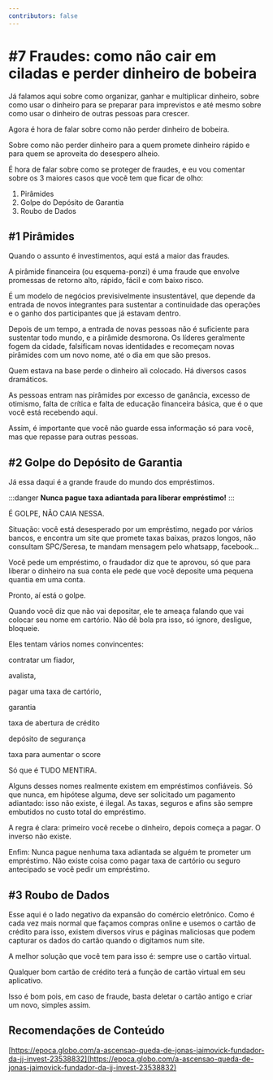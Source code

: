 ```yaml
---
contributors: false
---
```


# #7 Fraudes: como não cair em ciladas e perder dinheiro de bobeira

Já falamos aqui sobre como organizar, ganhar e multiplicar dinheiro, sobre como usar o dinheiro para se preparar para imprevistos e até mesmo sobre como usar o dinheiro de outras pessoas para crescer.

Agora é hora de falar sobre como não perder dinheiro de bobeira.

Sobre como não perder dinheiro para a quem promete dinheiro rápido e para quem se aproveita do desespero alheio.

É hora de falar sobre como se proteger de fraudes, e eu vou comentar sobre os 3 maiores casos que você tem que ficar de olho:

1. Pirâmides
2. Golpe do Depósito de Garantia
3. Roubo de Dados

## #1 Pirâmides

Quando o assunto é investimentos, aqui está a maior das fraudes.

A pirâmide financeira (ou esquema-ponzi) é uma fraude que envolve promessas de retorno alto, rápido, fácil e com baixo risco.

É um modelo de negócios previsivelmente insustentável, que depende da entrada de novos integrantes para sustentar a continuidade das operações e o ganho dos participantes que já estavam dentro.

Depois de um tempo, a entrada de novas pessoas não é suficiente para sustentar todo mundo, e a pirâmide desmorona. Os líderes geralmente fogem da cidade, falsificam novas identidades e recomeçam novas pirâmides com um novo nome, até o dia em que são presos.

Quem estava na base perde o dinheiro ali colocado. Há diversos casos dramáticos.

As pessoas entram nas pirâmides por excesso de ganância, excesso de otimismo, falta de crítica e falta de educação financeira básica, que é o que você está recebendo aqui.

Assim, é importante que você não guarde essa informação só para você, mas que repasse para outras pessoas.

## #2 Golpe do Depósito de Garantia

Já essa daqui é a grande fraude do mundo dos empréstimos.

:::danger
**Nunca pague taxa adiantada para liberar empréstimo!**
:::

É GOLPE, NÃO CAIA NESSA.

Situação: você está desesperado por um empréstimo, negado por vários bancos, e encontra um site que promete taxas baixas, prazos longos, não consultam SPC/Seresa, te mandam mensagem pelo whatsapp, facebook…

Você pede um empréstimo, o fraudador diz que te aprovou, só que para liberar o dinheiro na sua conta ele pede que você deposite uma pequena quantia em uma conta.

Pronto, aí está o golpe.

Quando você diz que não vai depositar, ele te ameaça falando que vai colocar seu nome em cartório. Não dê bola pra isso, só ignore, desligue, bloqueie.

Eles tentam vários nomes convincentes:

contratar um fiador,

avalista,

pagar uma taxa de cartório,

garantia

taxa de abertura de crédito

depósito de segurança

taxa para aumentar o score

Só que é TUDO MENTIRA.

Alguns desses nomes realmente existem em empréstimos confiáveis. Só que nunca, em hipótese alguma, deve ser solicitado um pagamento adiantado: isso não existe, é ilegal. As taxas, seguros e afins são sempre embutidos no custo total do empréstimo.

A regra é clara: primeiro você recebe o dinheiro, depois começa a pagar. O inverso não existe.

Enfim: Nunca pague nenhuma taxa adiantada se alguém te prometer um empréstimo. Não existe coisa como pagar taxa de cartório ou seguro antecipado se você pedir um empréstimo.

## #3 Roubo de Dados

Esse aqui é o lado negativo da expansão do comércio eletrônico. Como é cada vez mais normal que façamos compras online e usemos o cartão de crédito para isso, existem diversos vírus e páginas maliciosas que podem capturar os dados do cartão quando o digitamos num site.

A melhor solução que você tem para isso é: sempre use o cartão virtual.

Qualquer bom cartão de crédito terá a função de cartão virtual em seu aplicativo.

Isso é bom pois, em caso de fraude, basta deletar o cartão antigo e criar um novo, simples assim.

## Recomendações de Conteúdo

[https://epoca.globo.com/a-ascensao-queda-de-jonas-jaimovick-fundador-da-jj-invest-23538832](https://epoca.globo.com/a-ascensao-queda-de-jonas-jaimovick-fundador-da-jj-invest-23538832)